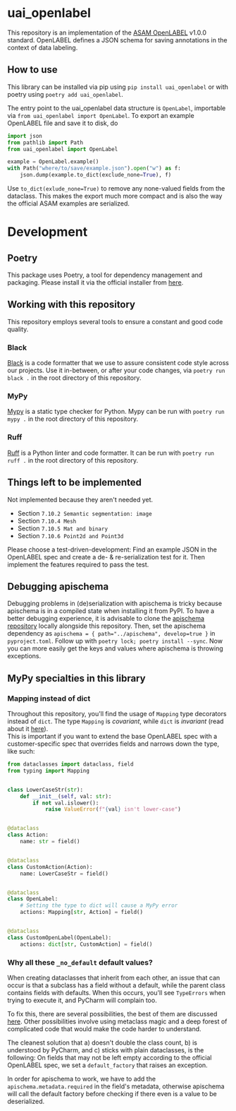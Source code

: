 # uai_openlabel

This repository is an implementation of the [ASAM OpenLABEL](https://www.asam.net/standards/detail/openlabel/) v1.0.0 standard. 
OpenLABEL defines a JSON schema for saving annotations in the context of data labeling. 

## How to use

This library can be installed via pip using `pip install uai_openlabel` or with poetry using `poetry add uai_openlabel`. 

The entry point to the uai_openlabel data structure is `OpenLabel`, importable via `from uai_openlabel import OpenLabel`. 
To export an example OpenLABEL file and save it to disk, do

```python
import json
from pathlib import Path
from uai_openlabel import OpenLabel

example = OpenLabel.example()
with Path("where/to/save/example.json").open("w") as f:
    json.dump(example.to_dict(exclude_none=True), f)
```

Use `to_dict(exlude_none=True)` to remove any none-valued fields from the dataclass.
This makes the export much more compact and is also the way the official ASAM examples are serialized.


# Development

## Poetry
This package uses Poetry, a tool for dependency management and packaging.
Please install it via the official installer from [here](https://python-poetry.org/docs/).

## Working with this repository
This repository employs several tools to ensure a constant and good code quality.

### Black
[Black](https://black.readthedocs.io/en/stable/index.html) is a code formatter that we use to assure consistent code style across our projects.
Use it in-between, or after your code changes, via `poetry run black .` in the root directory of this repository.

### MyPy
[Mypy](https://mypy.readthedocs.io/en/stable/) is a static type checker for Python.
Mypy can be run with `poetry run mypy .` in the root directory of this repository.

### Ruff
[Ruff](https://docs.astral.sh/ruff/) is a Python linter and code formatter. 
It can be run with `poetry run ruff .` in the root directory of this repository. 


## Things left to be implemented

Not implemented because they aren't needed yet.

* Section `7.10.2 Semantic segmentation: image`
* Section `7.10.4 Mesh`
* Section `7.10.5 Mat and binary`
* Section `7.10.6 Point2d and Point3d`

Please choose a test-driven-development: Find an example JSON in the OpenLABEL spec and create a de- & re-serialization
test for it. Then implement the features required to pass the test.


## Debugging apischema

Debugging problems in (de)serialization with apischema is tricky because apischema is in a compiled state when
installing it from PyPI.
To have a better debugging experience, it is advisable to clone the [apischema repository](https://github.com/wyfo/apischema)
locally alongside this repository.
Then, set the apischema dependency as `apischema = { path="../apischema", develop=true }` in `pyproject.toml`.
Follow up with `poetry lock; poetry install --sync`.
Now you can more easily get the keys and values where apischema is throwing exceptions. 


## MyPy specialties in this library

### Mapping instead of dict

Throughout this repository, you'll find the usage of `Mapping` type decorators instead of `dict`. 
The type `Mapping` is _covariant_, while `dict` is _invariant_ 
(read about it [here](https://mypy.readthedocs.io/en/stable/generics.html#variance-of-generic-types)).  
This is important if you want to extend the base OpenLABEL spec with a customer-specific spec that overrides fields 
and narrows down the type, like such:   

```python
from dataclasses import dataclass, field
from typing import Mapping


class LowerCaseStr(str):
    def __init__(self, val: str):
        if not val.islower():
            raise ValueError(f"{val} isn't lower-case")


@dataclass
class Action:
    name: str = field()


@dataclass
class CustomAction(Action):
    name: LowerCaseStr = field()


@dataclass
class OpenLabel:
    # Setting the type to dict will cause a MyPy error
    actions: Mapping[str, Action] = field()


@dataclass
class CustomOpenLabel(OpenLabel):
    actions: dict[str, CustomAction] = field()
```

### Why all these `_no_default` default values? 

When creating dataclasses that inherit from each other, an issue that can occur is that a subclass has a field without 
a default, while the parent class contains fields with defaults. 
When this occurs, you'll see `TypeErrors` when trying to execute it, and PyCharm will complain too. 

To fix this, there are several possibilities, the best of them are discussed [here](https://stackoverflow.com/a/53085935/5568461). 
Other possibilities involve using metaclass magic and a deep forest of complicated code that would make the code harder to 
understand. 

The cleanest solution that a) doesn't double the class count, b) is understood by PyCharm, and c) sticks with plain dataclasses, 
is the following: 
On fields that may not be left empty according to the official OpenLABEL spec, we set a `default_factory` that raises an exception.

In order for apischema to work, we have to add the `apischema.metadata.required` in the field's metadata, 
otherwise apischema will call the default factory before checking if there even is a value to be deserialized. 
